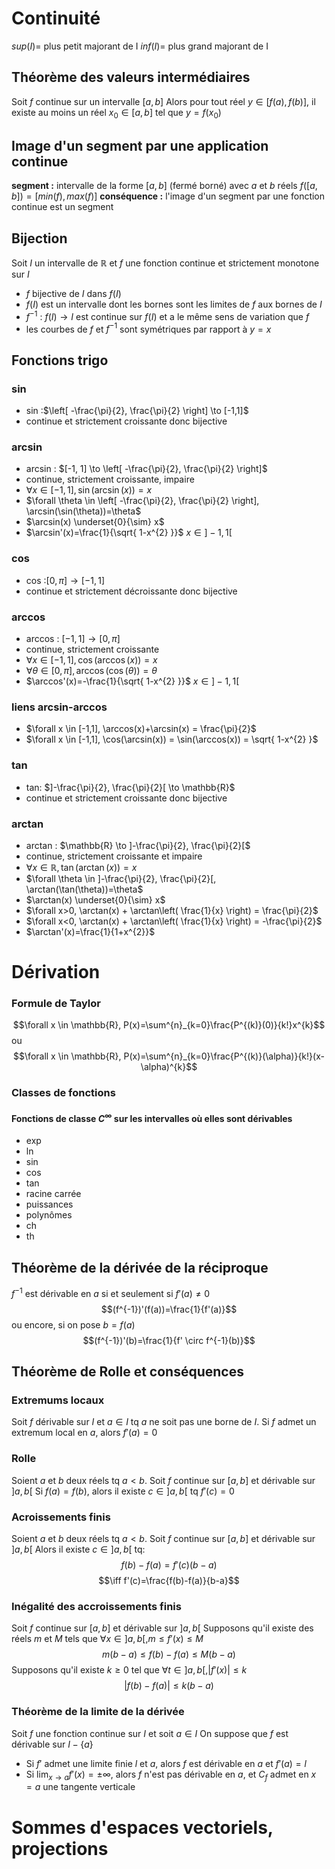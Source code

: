 # Continuité
$sup(I)=$ plus petit majorant de I
$inf(I)=$ plus grand majorant de I

## Théorème des valeurs intermédiaires
Soit $f$ continue sur un intervalle $[a,b]$
Alors pour tout réel $y \in [f(a),f(b)]$, il existe au moins un réel $x_{0} \in [a,b]$ tel que $y = f(x_{0})$

## Image d'un segment par une application continue
**segment :** intervalle de la forme $[a,b]$ (fermé borné) avec $a$ et $b$ réels
$f([a,b])=[min(f), max(f)]$
**conséquence :** l'image d'un segment par une fonction continue est un segment

## Bijection
Soit $I$ un intervalle de $\mathbb{R}$ et $f$ une fonction continue et strictement monotone sur $I$
* $f$ bijective de $I$ dans $f(I)$
* $f(I)$ est un intervalle dont les bornes sont les limites de $f$ aux bornes de $I$
* $f^{-1}$ : $f(I) \to I$ est continue sur $f(I)$ et a le même sens de variation que $f$
* les courbes de $f$ et $f^{-1}$ sont symétriques par rapport à $y=x$

## Fonctions trigo
### sin
* sin :$\left[ -\frac{\pi}{2}, \frac{\pi}{2} \right] \to [-1,1]$ 
* continue et strictement croissante donc bijective
### arcsin
* arcsin : $[-1, 1] \to \left[ -\frac{\pi}{2}, \frac{\pi}{2} \right]$
* continue, strictement croissante, impaire
* $\forall x \in [-1,1], \sin(\arcsin(x))=x$
* $\forall \theta \in \left[ -\frac{\pi}{2}, \frac{\pi}{2} \right], \arcsin(\sin(\theta))=\theta$
* $\arcsin(x) \underset{0}{\sim} x$
* $\arcsin'(x)=\frac{1}{\sqrt{ 1-x^{2} }}$ $x \in ]-1,1[$
### cos
* cos :$\left[ 0,\pi \right] \to [-1,1]$ 
* continue et strictement décroissante donc bijective
### arccos
* arccos : $[-1, 1] \to \left[ 0,\pi \right]$
* continue, strictement croissante
* $\forall x \in [-1,1], \cos(\arccos(x))=x$
* $\forall \theta \in \left[ 0,\pi \right], \arccos(\cos(\theta))=\theta$
* $\arccos'(x)=-\frac{1}{\sqrt{ 1-x^{2} }}$ $x \in ]-1,1[$

### liens arcsin-arccos
* $\forall x \in [-1,1], \arccos(x)+\arcsin(x) = \frac{\pi}{2}$
* $\forall x \in [-1,1], \cos(\arcsin(x)) = \sin(\arccos(x)) = \sqrt{ 1-x^{2} }$
### tan
* tan: $]-\frac{\pi}{2}, \frac{\pi}{2}[ \to \mathbb{R}$
* continue et strictement croissante donc bijective
### arctan
* arctan : $\mathbb{R} \to ]-\frac{\pi}{2}, \frac{\pi}{2}[$
* continue, strictement croissante et impaire
* $\forall x \in \mathbb{R}, \tan(\arctan(x))=x$
* $\forall \theta \in ]-\frac{\pi}{2}, \frac{\pi}{2}[, \arctan(\tan(\theta))=\theta$
* $\arctan(x) \underset{0}{\sim} x$
* $\forall x>0, \arctan(x) + \arctan\left( \frac{1}{x} \right) = \frac{\pi}{2}$
* $\forall x<0, \arctan(x) + \arctan\left( \frac{1}{x} \right) = -\frac{\pi}{2}$
* $\arctan'(x)=\frac{1}{1+x^{2}}$

# Dérivation

### Formule de Taylor
$$\forall x \in \mathbb{R}, P(x)=\sum^{n}_{k=0}\frac{P^{(k)}(0)}{k!}x^{k}$$
ou $$\forall x \in \mathbb{R}, P(x)=\sum^{n}_{k=0}\frac{P^{(k)}(\alpha)}{k!}(x-\alpha)^{k}$$
### Classes de fonctions
#### Fonctions de classe $C^{\infty}$ sur les intervalles où elles sont dérivables
- exp
- ln
- sin
- cos
- tan
- racine carrée
- puissances
- polynômes
- ch
- th
## Théorème de la dérivée de la réciproque
$f^{-1}$ est dérivable en $a$ si et seulement si $f'(a)\neq 0$
$$(f^{-1})'(f(a))=\frac{1}{f'(a)}$$
ou encore, si on pose $b=f(a)$
$$(f^{-1})'(b)=\frac{1}{f' \circ f^{-1}(b)}$$
## Théorème de Rolle et conséquences

### Extremums locaux
Soit $f$ dérivable sur $I$ et $a \in I$ tq $a$ ne soit pas une borne de $I$. Si $f$ admet un extremum local en $a$, alors $f'(a)=0$

### Rolle
Soient $a$ et $b$ deux réels tq $a<b$. Soit $f$ continue sur $[a,b]$ et dérivable sur $]a,b[$
Si $f(a)=f(b)$, alors il existe $c \in ]a,b[$ tq $f'(c)=0$ 

### Acroissements finis
Soient $a$ et $b$ deux réels tq $a<b$. Soit $f$ continue sur $[a,b]$ et dérivable sur $]a,b[$
Alors il existe $c \in ]a,b[$ tq: 
$$f(b)-f(a)=f'(c)(b-a)$$
$$\iff f'(c)=\frac{f(b)-f(a)}{b-a}$$
### Inégalité des accroissements finis
 Soit $f$ continue sur $[a,b]$ et dérivable sur $]a,b[$
 Supposons qu'il existe des réels $m$ et $M$ tels que $\forall x \in ]a,b[, m\leq f'(x)\leq M$
 $$m(b-a)\leq f(b)-f(a) \leq M(b-a)$$
 Supposons qu'il existe $k \geq 0$ tel que $\forall t \in]a,b[, |f'(x)|\leq k$
$$|f(b)-f(a)| \leq k(b-a)$$
### Théorème de la limite de la dérivée
Soit $f$ une fonction continue sur $I$ et soit $a \in I$
On suppose que $f$ est dérivable sur $I - \{a\}$
* Si $f'$ admet une limite finie $l$ et $a$, alors $f$ est dérivable en $a$ et $f'(a)=l$
* Si $\lim_{ x \to a}f'(x)= \pm \infty$, alors $f$ n'est pas dérivable en $a$, et $C_{f}$ admet en $x=a$ une tangente verticale

# Sommes d'espaces vectoriels, projections
